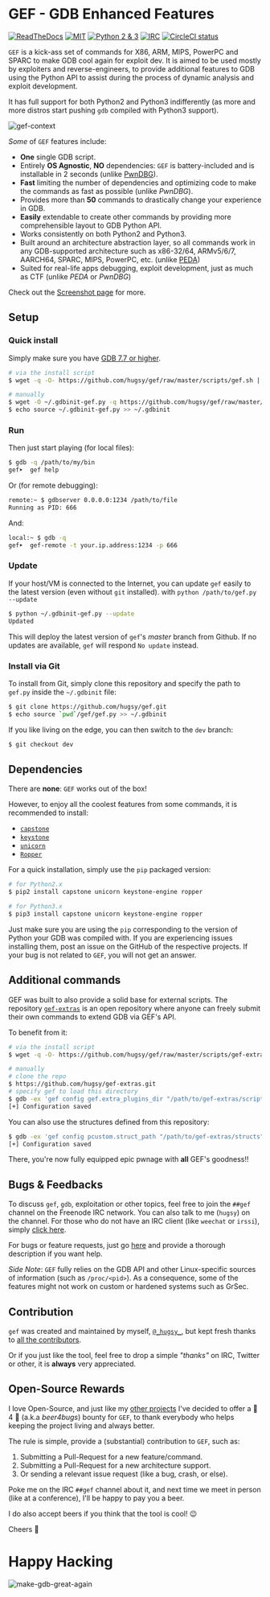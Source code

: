 # GEF - GDB Enhanced Features #

[![ReadTheDocs](https://readthedocs.org/projects/gef/badge/?version=master)](https://gef.readthedocs.org/en/master/) [![MIT](https://img.shields.io/packagist/l/doctrine/orm.svg?maxAge=2592000?style=plastic)](https://github.com/hugsy/gef/blob/master/LICENSE) [![Python 2 & 3](https://img.shields.io/badge/Python-2%20%26%203-green.svg)](https://github.com/hugsy/gef/) [![IRC](https://img.shields.io/badge/freenode-%23%23gef-yellowgreen.svg)](https://webchat.freenode.net/?channels=##gef) [![CircleCI status](https://circleci.com/gh/Grazfather/gef/tree/master.svg?style=svg)](https://circleci.com/gh/Grazfather/gef/tree/master)

`GEF` is a kick-ass set of commands for X86, ARM, MIPS, PowerPC and SPARC to
make GDB cool again for exploit dev. It is aimed to be used mostly by exploiters
and reverse-engineers, to provide additional features to GDB using the Python
API to assist during the process of dynamic analysis and exploit development.

It has full support for both Python2 and Python3 indifferently (as more and more
distros start pushing `gdb` compiled with Python3 support).

![gef-context](http://i.imgur.com/Uz5CHeH.png)


*Some* of `GEF` features include:

  * **One** single GDB script.
  * Entirely **OS Agnostic**, **NO** dependencies: `GEF` is battery-included and is installable in 2 seconds (unlike [PwnDBG](https://github.com/pwndbg/pwndbg)).
  * **Fast** limiting the number of dependencies and optimizing code to make the
    commands as fast as possible (unlike _PwnDBG_).
  * Provides more than **50** commands to drastically change your experience in
    GDB.
  * **Easily** extendable to create other commands by providing more comprehensible
    layout to GDB Python API.
  * Works consistently on both Python2 and Python3.
  * Built around an architecture abstraction layer, so all commands work in any
    GDB-supported architecture such as x86-32/64, ARMv5/6/7, AARCH64, SPARC, MIPS,
    PowerPC, etc. (unlike [PEDA](https://github.com/longld/peda))
  * Suited for real-life apps debugging, exploit development, just as much as
    CTF (unlike _PEDA_ or _PwnDBG_)

Check out the [Screenshot page](docs/screenshots.md) for more.


## Setup ##

### Quick install ###

Simply make sure you have [GDB 7.7 or higher](https://www.gnu.org/s/gdb).

```bash
# via the install script
$ wget -q -O- https://github.com/hugsy/gef/raw/master/scripts/gef.sh | sh

# manually
$ wget -O ~/.gdbinit-gef.py -q https://github.com/hugsy/gef/raw/master/gef.py
$ echo source ~/.gdbinit-gef.py >> ~/.gdbinit
```

### Run ###

Then just start playing (for local files):

```bash
$ gdb -q /path/to/my/bin
gef➤  gef help
```

Or (for remote debugging):

```bash
remote:~ $ gdbserver 0.0.0.0:1234 /path/to/file
Running as PID: 666
```

And:

```bash
local:~ $ gdb -q
gef➤  gef-remote -t your.ip.address:1234 -p 666
```

### Update ###

If your host/VM is connected to the Internet, you can update `gef` easily to the
latest version (even without `git` installed). with
`python /path/to/gef.py --update`

```bash
$ python ~/.gdbinit-gef.py --update
Updated
```

This will deploy the latest version of `gef`'s _master_ branch from Github.
If no updates are available, `gef` will respond `No update` instead.


### Install via Git ###

To install from Git, simply clone this repository and specify the path to
`gef.py` inside the `~/.gdbinit` file:

```bash
$ git clone https://github.com/hugsy/gef.git
$ echo source `pwd`/gef/gef.py >> ~/.gdbinit
```

If you like living on the edge, you can then switch to the `dev` branch:

```bash
$ git checkout dev
```


## Dependencies ##

There are **none**: `GEF` works out of the box!

However, to enjoy all the coolest features from some commands, it is recommended
to install:

- [`capstone`](https://github.com/aquynh/capstone)
- [`keystone`](https://github.com/keystone-engine/keystone)
- [`unicorn`](https://github.com/unicorn-engine/unicorn)
- [`Ropper`](https://github.com/sashs/ropper)


For a quick installation, simply use the `pip` packaged version:

```bash
# for Python2.x
$ pip2 install capstone unicorn keystone-engine ropper

# for Python3.x
$ pip3 install capstone unicorn keystone-engine ropper
```

Just make sure you are using the `pip` corresponding to the version of Python
your GDB was compiled with. If you are experiencing issues installing them,
post an issue on the GitHub of the respective projects. If your bug is not
related to `GEF`, you will not get an answer.


## Additional commands ##

GEF was built to also provide a solid base for external scripts. The
repository [`gef-extras`](https://github.com/hugsy/gef-extras) is an open
repository where anyone can freely submit their own commands to extend GDB via
GEF's API.

To benefit from it:
```bash
# via the install script
$ wget -q -O- https://github.com/hugsy/gef/raw/master/scripts/gef-extras.sh | sh

# manually
# clone the repo
$ https://github.com/hugsy/gef-extras.git
# specify gef to load this directory
$ gdb -ex 'gef config gef.extra_plugins_dir "/path/to/gef-extras/scripts"' -ex 'gef save' -ex quit
[+] Configuration saved
```

You can also use the structures defined from this repository:
```bash
$ gdb -ex 'gef config pcustom.struct_path "/path/to/gef-extras/structs"' -ex 'gef save' -ex quit
[+] Configuration saved
```

There, you're now fully equipped epic pwnage with **all** GEF's goodness!!


## Bugs & Feedbacks ##

To discuss `gef`, `gdb`, exploitation or other topics, feel free to join the
`##gef` channel on the Freenode IRC network. You can also talk to me (`hugsy`) on the
channel. For those who do not have an IRC client (like `weechat` or `irssi`),
simply [click here](https://webchat.freenode.net/?channels=##gef). 

For bugs or feature requests, just
go [here](https://github.com/hugsy/gef/issues) and provide a thorough description
if you want help.

_Side Note_: `GEF` fully relies on the GDB API and other Linux-specific sources
of information (such as `/proc/<pid>`). As a consequence, some of the features
might not work on custom or hardened systems such as GrSec.

## Contribution ##

`gef` was created and maintained by myself,
[`@_hugsy_`](https://twitter.com/_hugsy_), but kept fresh thanks to [all
the contributors](https://github.com/hugsy/gef/graphs/contributors).

Or if you just like the tool, feel free to drop a simple *"thanks"* on IRC,
Twitter or other, it is **always** very appreciated.


## Open-Source Rewards ##

I love Open-Source, and just like
my [other projects](https://proxenet.readthedocs.io/en/latest/#contributing)
I've decided to offer a :beer: 4 :bug: (a.k.a *beer4bugs*) bounty for
`GEF`, to thank everybody who helps keeping the project living and always
better.

The rule is simple, provide a (substantial) contribution to `GEF`, such as:

   1. Submitting a Pull-Request for a new feature/command.
   2. Submitting a Pull-Request for a new architecture support.
   3. Or sending a relevant issue request (like a bug, crash, or else).

Poke me on the IRC `##gef` channel about it, and next time we meet in person
(like at a conference), I'll be happy to pay you a beer.

I do also accept beers if you think that the tool is cool! :wink:

Cheers :beers:

# Happy Hacking #

![make-gdb-great-again](https://i.imgur.com/jlkM0P6.jpg)

